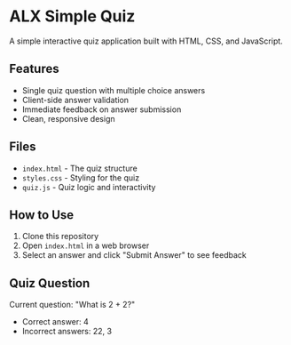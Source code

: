 # ALX Simple Quiz

A simple interactive quiz application built with HTML, CSS, and JavaScript.

## Features
- Single quiz question with multiple choice answers
- Client-side answer validation
- Immediate feedback on answer submission
- Clean, responsive design

## Files
- `index.html` - The quiz structure
- `styles.css` - Styling for the quiz
- `quiz.js` - Quiz logic and interactivity

## How to Use
1. Clone this repository
2. Open `index.html` in a web browser
3. Select an answer and click "Submit Answer" to see feedback

## Quiz Question
Current question: "What is 2 + 2?"
- Correct answer: 4
- Incorrect answers: 22, 3